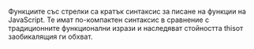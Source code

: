 Функциите със стрелки са кратък синтаксис за писане на функции на JavaScript. Те имат по-компактен синтаксис в сравнение с традиционните функционални изрази и наследяват стойността thisот заобикалящия ги обхват.
